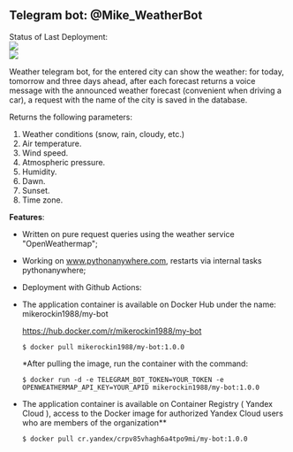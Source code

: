 
## Telegram bot: @Mike_WeatherBot
Status of Last Deployment:<br>
<img src="https://github.com/mikerockin/weather_bot/workflows/Deploy to PythonAnywhere/badge.svg? branch=main"><br>
<a href="https://codeclimate.com/github/mikerockin/My_Weather_Bot/maintainability"><img src="https://api.codeclimate.com/v1/badges/400b3120991f564ffe77/maintainability" /></a>

Weather telegram bot, for the entered city can show the weather: for today, tomorrow and three days ahead,
after each forecast returns a voice message with the announced weather forecast (convenient when driving a car),
a request with the name of the city is saved in the database.

Returns the following parameters:
1. Weather conditions (snow, rain, cloudy, etc.)
2. Air temperature.
3. Wind speed.
4. Atmospheric pressure.
5. Humidity.
6. Dawn.
7. Sunset.
8. Time zone.

**Features**:
- Written on pure request queries using the weather service "OpenWeathermap";
- Working on www.pythonanywhere.com, restarts via internal tasks pythonanywhere;
- Deployment with Github Actions:
- The application container is available on Docker Hub under the name: mikerockin1988/my-bot

  https://hub.docker.com/r/mikerockin1988/my-bot
  
      $ docker pull mikerockin1988/my-bot:1.0.0
  *After pulling the image, run the container with the command:
  
      $ docker run -d -e TELEGRAM_BOT_TOKEN=YOUR_TOKEN -e OPENWEATHERMAP_API_KEY=YOUR_APID mikerockin1988/my-bot:1.0.0
- The application container is available on Container Registry ( Yandex Cloud ), access to the Docker image for authorized Yandex Cloud users who are members of the organization**

      $ docker pull cr.yandex/crpv85vhagh6a4tpo9mi/my-bot:1.0.0
